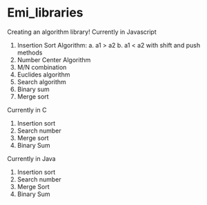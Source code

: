 # Emi_libraries
Creating an algorithm library!
Currently in Javascript
1. Insertion Sort Algorithm:
a. a1 > a2
b. a1 < a2 with shift and push methods 
2. Number Center Algorithm
3. M/N combination
4. Euclides algorithm
5. Search algorithm
6. Binary sum
7. Merge sort

Currently in C
1. Insertion sort
2. Search number
3. Merge sort
4. Binary Sum

Currently in Java
1. Insertion sort
2. Search number
3. Merge Sort
4. Binary Sum